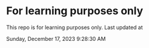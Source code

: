 # For learning purposes only
This repo is for learning purposes only.
Last updated at

Sunday, December 17, 2023 9:28:30 AM

